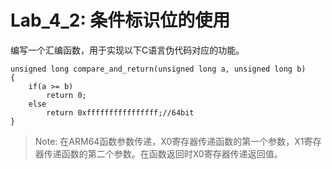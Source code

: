 <!--
 * @Author: Chengsen Dong 1034029664@qq.com
 * @Date: 2023-05-19 20:47:24
 * @LastEditors: Chengsen Dong 1034029664@qq.com
 * @LastEditTime: 2023-05-19 20:50:42
 * @FilePath: /xddcore/OpenOS/src/arm64/lab4_2/README.md
 * @Description: 
 * Copyright (c) 2023 by ${git_name_email}(www.github.com/xddcore), All Rights Reserved. 
-->
# Lab_4_2: 条件标识位的使用

编写一个汇编函数，用于实现以下C语言伪代码对应的功能。
```
unsigned long compare_and_return(unsigned long a, unsigned long b)
{
    if(a >= b)
        return 0;
    else
        return 0xffffffffffffffff;//64bit
}
```

> Note: 在ARM64函数参数传递，X0寄存器传递函数的第一个参数，X1寄存器传递函数的第二个参数。在函数返回时X0寄存器传递返回值。

